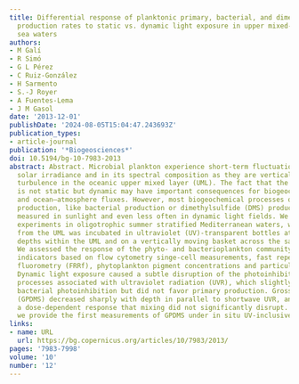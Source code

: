 ```yaml
---
title: Differential response of planktonic primary, bacterial, and dimethylsulfide
  production rates to static vs. dynamic light exposure in upper mixed-layer summer
  sea waters
authors:
- M Galí
- R Simó
- G L Pérez
- C Ruiz-González
- H Sarmento
- S.-J Royer
- A Fuentes-Lema
- J M Gasol
date: '2013-12-01'
publishDate: '2024-08-05T15:04:47.243693Z'
publication_types:
- article-journal
publication: '*Biogeosciences*'
doi: 10.5194/bg-10-7983-2013
abstract: Abstract. Microbial plankton experience short-term fluctuations in total
  solar irradiance and in its spectral composition as they are vertically moved by
  turbulence in the oceanic upper mixed layer (UML). The fact that the light exposure
  is not static but dynamic may have important consequences for biogeochemical processes
  and ocean–atmosphere fluxes. However, most biogeochemical processes other than primary
  production, like bacterial production or dimethylsulfide (DMS) production, are seldom
  measured in sunlight and even less often in dynamic light fields. We conducted four
  experiments in oligotrophic summer stratified Mediterranean waters, where a sample
  from the UML was incubated in ultraviolet (UV)-transparent bottles at three fixed
  depths within the UML and on a vertically moving basket across the same depth range.
  We assessed the response of the phyto- and bacterioplankton community with physiological
  indicators based on flow cytometry singe-cell measurements, fast repetition rate
  fluorometry (FRRf), phytoplankton pigment concentrations and particulate light absorption.
  Dynamic light exposure caused a subtle disruption of the photoinhibition and photoacclimation
  processes associated with ultraviolet radiation (UVR), which slightly alleviated
  bacterial photoinhibition but did not favor primary production. Gross DMS production
  (GPDMS) decreased sharply with depth in parallel to shortwave UVR, and displayed
  a dose-dependent response that mixing did not significantly disrupt. To our knowledge,
  we provide the first measurements of GPDMS under in situ UV-inclusive optical conditions.
links:
- name: URL
  url: https://bg.copernicus.org/articles/10/7983/2013/
pages: '7983-7998'
volume: '10'
number: '12'
---
```

